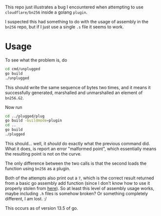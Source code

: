This repo just illustrates a bug I encountered when attempting to use `cloudflare/bn256` inside a golang `plugin`.

I suspected this had something to do with the usage of assembly in the `bn256` repo, but if I just use a single `.s` file it seems to work.

# Usage

To see what the problem is, do

```bash
cd cmd/unplugged
go build
./unplugged
```

This should write the same sequence of bytes two times, and it means it successfully generated, marshalled and unmarshalled an element of `bn256.G2`.

Now run

```bash
cd ../plugged/plug
go build -buildmode=plugin
cd ..
go build
./plugged
```

This should... well, it _should_ do exactly what the previous command did. What it does, is report an error "malformed point", which essentially means the resulting point is not on the curve.

The only difference between the two calls is that the second loads the function using `bn256` as a plugin.

Both of the attempts also print out a `7`, which is the correct result returned from a basic go assembly add function (since I don't know how to use it properly stolen from [here](https://www.davidwong.fr/goasm/)). So at least this level of assembly usage works, maybe including `.h` files is somehow broken? Or something completely different, I am lost. :/

This occurs as of version 13.5 of go.
